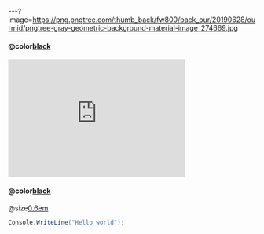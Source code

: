 ---?image=https://png.pngtree.com/thumb_back/fw800/back_our/20190628/ourmid/pngtree-gray-geometric-background-material-image_274669.jpg
#### @color[black](คลิป)
<iframe width="360" height="240" src="https://www.youtube.com/embed/WfSqZVGCCyw" frameborder="0" allow="accelerometer; autoplay; encrypted-media; gyroscope; picture-in-picture" allowfullscreen></iframe>

#### @color[black](เนื้อเรื่อง)

 @size[0.6em](@color[black](วันหนึ่งได้มี่คู่ชายหญิงเดินเข้าไปในป่าเพื่อล่าแม่มดแต่แม่มดก็ไม่ได้โง่จนให้พวกนักล่าล่าได้ง่ายๆเลยทำการโจมตีพวกนักล่าจนเกียบชนะแต่พวกนักล่ามีสกิลพระเอกนางเองเลยสามารถเอาชนะแม่มดได้))
```c#
Console.WriteLine("Hello world");
```

